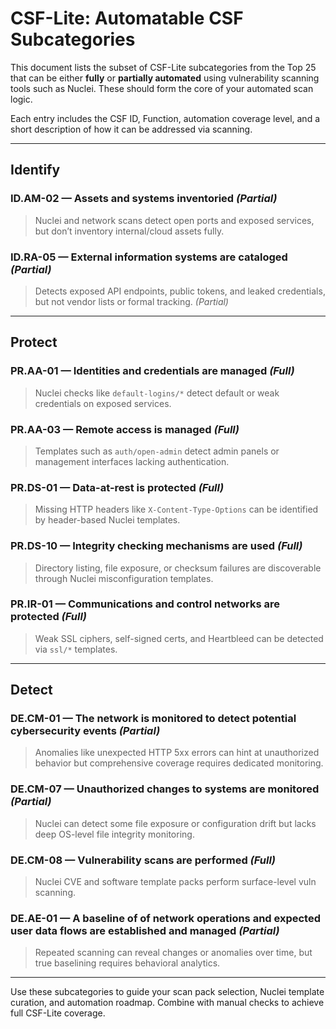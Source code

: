 # CSF-Lite: Automatable CSF Subcategories

This document lists the subset of CSF-Lite subcategories from the Top 25 that can be either **fully** or **partially automated** using vulnerability scanning tools such as Nuclei. These should form the core of your automated scan logic.

Each entry includes the CSF ID, Function, automation coverage level, and a short description of how it can be addressed via scanning.

---

## Identify

### ID.AM-02 — Assets and systems inventoried *(Partial)*

> Nuclei and network scans detect open ports and exposed services, but don’t inventory internal/cloud assets fully.

### ID.RA-05 — External information systems are cataloged *(Partial)*

> Detects exposed API endpoints, public tokens, and leaked credentials, but not vendor lists or formal tracking. *(Partial)*

---

## Protect

### PR.AA-01 — Identities and credentials are managed *(Full)*

> Nuclei checks like `default-logins/*` detect default or weak credentials on exposed services.

### PR.AA-03 — Remote access is managed *(Full)*

> Templates such as `auth/open-admin` detect admin panels or management interfaces lacking authentication.

### PR.DS-01 — Data-at-rest is protected *(Full)*

> Missing HTTP headers like `X-Content-Type-Options` can be identified by header-based Nuclei templates.

### PR.DS-10 — Integrity checking mechanisms are used *(Full)*

> Directory listing, file exposure, or checksum failures are discoverable through Nuclei misconfiguration templates.

### PR.IR-01 — Communications and control networks are protected *(Full)*

> Weak SSL ciphers, self-signed certs, and Heartbleed can be detected via `ssl/*` templates.

---

## Detect

### DE.CM-01 — The network is monitored to detect potential cybersecurity events  *(Partial)*

> Anomalies like unexpected HTTP 5xx errors can hint at unauthorized behavior but comprehensive coverage requires dedicated monitoring. 
### DE.CM-07 — Unauthorized changes to systems are monitored *(Partial)*

> Nuclei can detect some file exposure or configuration drift but lacks deep OS-level file integrity monitoring.

### DE.CM-08 — Vulnerability scans are performed *(Full)*

> Nuclei CVE and software template packs perform surface-level vuln scanning.

### DE.AE-01 — A baseline of of network operations and expected user data flows are established and managed *(Partial)*

> Repeated scanning can reveal changes or anomalies over time, but true baselining requires behavioral analytics.

---

Use these subcategories to guide your scan pack selection, Nuclei template curation, and automation roadmap. Combine with manual checks to achieve full CSF-Lite coverage.
